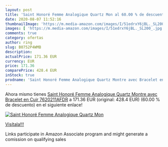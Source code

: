 ```yaml
---
layout: post
title: 'Saint Honoré Femme Analogique Quartz Mon al 60.00 % de descuento'
date: 2020-08-07 11:52:16
thumbnailImage: 'https://m.media-amazon.com/images/I/51edrxY6jBL._SL200_.jpg'
images: [ 'https://m.media-amazon.com/images/I/51edrxY6jBL._SL200_.jpg' ]
comments: true
category: ofertas
author: ring
slug: B0752P4WMB
description:
actualPrice: 171.36 EUR
currency: EUR
price: 171.36
comparePrice: 428.4 EUR
inStock: true
prodname: 'Saint Honoré Femme Analogique Quartz Montre avec Bracelet en Cuir 7620211AFDR'
---
```


Ahora mismo tienes [Saint Honoré Femme Analogique Quartz Montre avec Bracelet en Cuir 7620211AFDR](https://www.amazon.fr/dp/B0752P4WMB/?tag=tolees0d-21) a 171.36 EUR (original: 428.4 EUR) (60.00 %  de descuento) en el siguiente enlace!

[![Saint Honoré Femme Analogique Quartz Mon](https://m.media-amazon.com/images/I/51edrxY6jBL._SL200_.jpg)](https://www.amazon.fr/dp/B0752P4WMB/?tag=tolees0d-21)

[Visítala!!!](https://www.amazon.fr/dp/B0752P4WMB/?tag=tolees0d-21)

Links participate in Amazon Associate program and might generate a comission on qualifying sales
